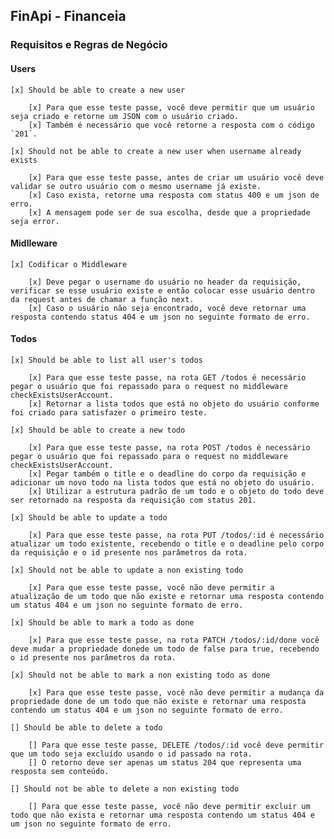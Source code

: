 ## FinApi - Financeia

### Requisitos e Regras de Negócio

#### Users

    [x] Should be able to create a new user

        [x] Para que esse teste passe, você deve permitir que um usuário seja criado e retorne um JSON com o usuário criado.
        [x] Também é necessário que você retorne a resposta com o código `201`.

    [x] Should not be able to create a new user when username already exists

        [x] Para que esse teste passe, antes de criar um usuário você deve validar se outro usuário com o mesmo username já existe.
        [x] Caso exista, retorne uma resposta com status 400 e um json de erro.
        [x] A mensagem pode ser de sua escolha, desde que a propriedade seja error.
        
#### Midlleware

    [x] Codificar o Middleware

        [x] Deve pegar o username do usuário no header da requisição, verificar se esse usuário existe e então colocar esse usuário dentro da request antes de chamar a função next.
        [x] Caso o usuário não seja encontrado, você deve retornar uma resposta contendo status 404 e um json no seguinte formato de erro.

#### Todos

    [x] Should be able to list all user's todos

        [x] Para que esse teste passe, na rota GET /todos é necessário pegar o usuário que foi repassado para o request no middleware checkExistsUserAccount.
        [x] Retornar a lista todos que está no objeto do usuário conforme foi criado para satisfazer o primeiro teste.
    
    [x] Should be able to create a new todo

        [x] Para que esse teste passe, na rota POST /todos é necessário pegar o usuário que foi repassado para o request no middleware checkExistsUserAccount.
        [x] Pegar também o title e o deadline do corpo da requisição e adicionar um novo todo na lista todos que está no objeto do usuário.
        [x] Utilizar a estrutura padrão de um todo e o objeto do todo deve ser retornado na resposta da requisição com status 201.

    [x] Should be able to update a todo

        [x] Para que esse teste passe, na rota PUT /todos/:id é necessário atualizar um todo existente, recebendo o title e o deadline pelo corpo da requisição e o id presente nos parâmetros da rota.

    [x] Should not be able to update a non existing todo

        [x] Para que esse teste passe, você não deve permitir a atualização de um todo que não existe e retornar uma resposta contendo um status 404 e um json no seguinte formato de erro.

    [x] Should be able to mark a todo as done

        [x] Para que esse teste passe, na rota PATCH /todos/:id/done você deve mudar a propriedade donede um todo de false para true, recebendo o id presente nos parâmetros da rota.

    [x] Should not be able to mark a non existing todo as done

        [x] Para que esse teste passe, você não deve permitir a mudança da propriedade done de um todo que não existe e retornar uma resposta contendo um status 404 e um json no seguinte formato de erro.

    [] Should be able to delete a todo

        [] Para que esse teste passe, DELETE /todos/:id você deve permitir que um todo seja excluído usando o id passado na rota. 
        [] O retorno deve ser apenas um status 204 que representa uma resposta sem conteúdo.

    [] Should not be able to delete a non existing todo

        [] Para que esse teste passe, você não deve permitir excluir um todo que não exista e retornar uma resposta contendo um status 404 e um json no seguinte formato de erro.